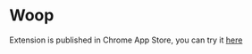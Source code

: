 # Woop

Extension is published in Chrome App Store, you can try it [here](https://chrome.google.com/webstore/detail/woop/mccnijfdpnboplfkopienkgfablanldh)
